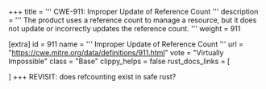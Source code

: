 +++
title = '''
CWE-911: Improper Update of Reference Count
'''
description	= '''
The product uses a reference count to manage a resource, but it does not update or incorrectly updates the reference count.
'''
weight = 911

[extra]
id = 911
name = '''
Improper Update of Reference Count
'''
url = "https://cwe.mitre.org/data/definitions/911.html"
vote = "Virtually Impossible"
class = "Base"
clippy_helps = false
rust_docs_links = [
	
]
+++
REVISIT: does refcounting exist in safe rust?